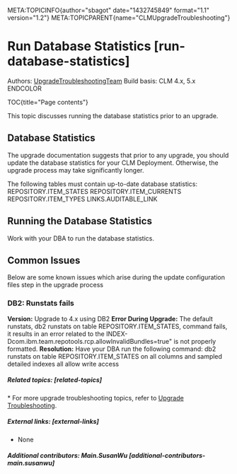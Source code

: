 META:TOPICINFO{author="sbagot" date="1432745849" format="1.1"
version="1.2"} META:TOPICPARENT{name="CLMUpgradeTroubleshooting"}

# Run Database Statistics [run-database-statistics]

Authors: [UpgradeTroubleshootingTeam](UpgradeTroubleshootingTeam) Build
basis: CLM 4.x, 5.x ENDCOLOR

TOC{title="Page contents"}

This topic discusses running the database statistics prior to an
upgrade.

## Database Statistics

The upgrade documentation suggests that prior to any upgrade, you should
update the database statistics for your CLM Deployment. Otherwise, the
upgrade process may take significantly longer.

The following tables must contain up-to-date database statistics:
REPOSITORY.ITEM_STATES REPOSITORY.ITEM_CURRENTS REPOSITORY.ITEM_TYPES
LINKS.AUDITABLE_LINK

## Running the Database Statistics

Work with your DBA to run the database statistics.

## Common Issues

Below are some known issues which arise during the update configuration
files step in the upgrade process

### DB2: Runstats fails

**Version:** Upgrade to 4.x using DB2 **Error During Upgrade:** The
default runstats, db2 runstats on table REPOSITORY.ITEM_STATES, command
fails, it results in an error related to the
INDEX-Dcom.ibm.team.repotools.rcp.allowInvalidBundles=true" is not
properly formatted. **Resolution:** Have your DBA run the following
command: db2 runstats on table REPOSITORY.ITEM_STATES on all columns and
sampled detailed indexes all allow write access

##### Related topics: [related-topics]

\* For more upgrade troubleshooting topics, refer to [Upgrade
Troubleshooting](UpgradeTroubleshooting).

##### External links: [external-links]

-   None

##### Additional contributors: Main.SusanWu [additional-contributors-main.susanwu]
